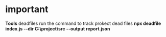 # important
**Tools**
deadfiles run the command to track prokect dead files **npx deadfile index.js --dir C:\project\src  --output report.json** 
